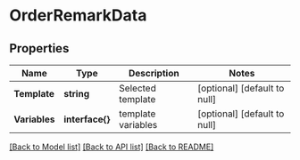 # OrderRemarkData

## Properties
Name | Type | Description | Notes
------------ | ------------- | ------------- | -------------
**Template** | **string** | Selected template | [optional] [default to null]
**Variables** | **interface{}** | template variables | [optional] [default to null]

[[Back to Model list]](../README.md#documentation-for-models) [[Back to API list]](../README.md#documentation-for-api-endpoints) [[Back to README]](../README.md)


